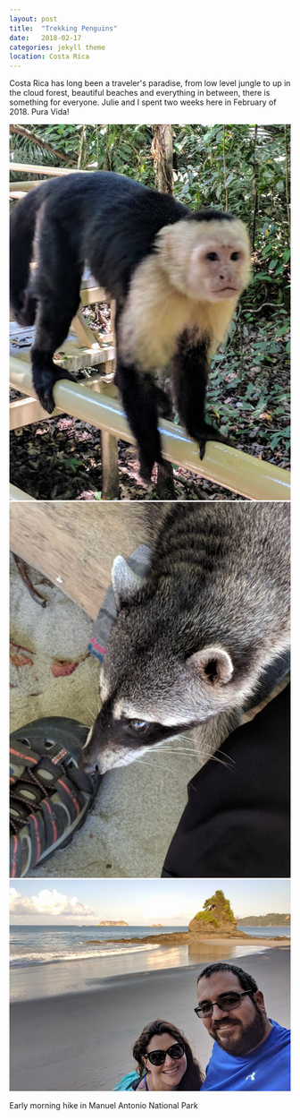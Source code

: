 ```yaml
---
layout: post
title:  "Trekking Penguins"
date:   2018-02-17
categories: jekyll theme
location: Costa Rica
---
```


Costa Rica has long been a traveler's paradise, from low level jungle to up in the cloud forest, beautiful beaches and everything in between, there is something for everyone. Julie and I spent two weeks here in February of 2018. Pura Vida!



<div class="post-image post-image--split">
    <img src="../img/costa.rica.feb.2018/monkey1.jpg" alt="A curious capuchin" />
    <img src="../img/costa.rica.feb.2018/raccoon.jpg" alt="This rascally raccoon" />
</div>

<div class="post-image">
    <img src="../img/costa.rica.feb.2018/beach.jpg" alt="A beautiful beach" />
    <p class="post-image-caption">Early morning hike in Manuel Antonio National Park</p>
</div>
